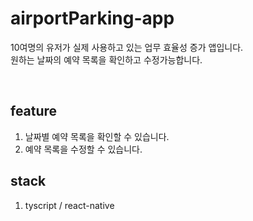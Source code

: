 # airportParking-app

10여명의 유저가 실제 사용하고 있는 업무 효율성 증가 앱입니다. <br />
원하는 날짜의 예약 목록을 확인하고 수정가능합니다. <br />

<br />

## feature
1. 날짜별 예약 목록을 확인할 수 있습니다.
2. 예약 목록을 수정할 수 있습니다.

## stack
1. tyscript / react-native
